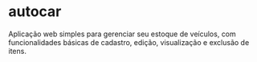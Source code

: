 # autocar
Aplicação web simples para gerenciar seu estoque de veículos, com funcionalidades básicas de cadastro, edição, visualização e exclusão de itens.
